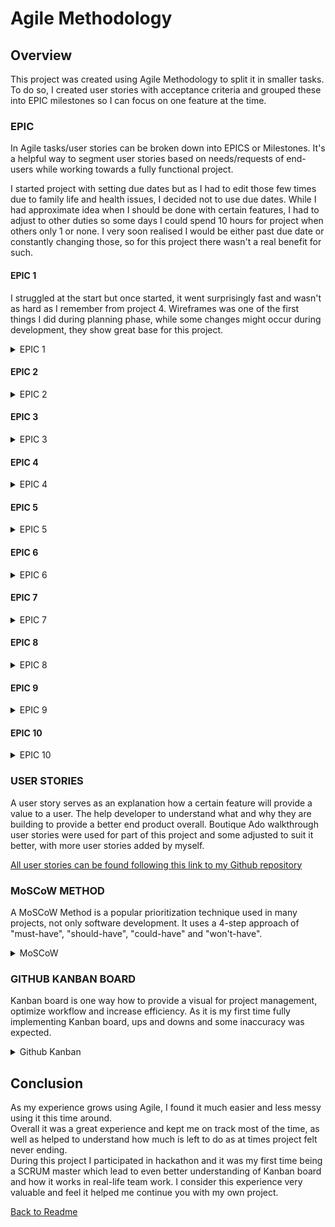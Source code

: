 # **Agile Methodology**

## **Overview**

This project was created using Agile Methodology to split it in smaller tasks. To do so, I created user stories with acceptance criteria and grouped these into EPIC milestones so I can focus on one feature at the time.

### **EPIC**

In Agile tasks/user stories can be broken down into EPICS or Milestones. It's a helpful way to segment user stories based on needs/requests of end-users while working towards a fully functional project.<br>

I started project with setting due dates but as I had to edit those few times due to family life and health issues, I decided not to use due dates. While I had approximate idea when I should be done with certain features, I had to adjust to other duties so some days I could spend 10 hours for project when others only 1 or none. I very soon realised I would be either past due date or constantly changing those, so for this project there wasn't a real benefit for such.

#### **EPIC 1**

I struggled at the start but once started, it went surprisingly fast and wasn't as hard as I remember from project 4. Wireframes was one of the first things I did during planning phase, while some changes might occur during development, they show great base for this project.

<details><summary>EPIC 1</summary>
<img src="static/docs/agile/epic_1.png">
</details>

#### **EPIC 2**

<details><summary>EPIC 2</summary>
<img src="static/docs/agile/epic_2.png">
</details>

#### **EPIC 3**

<details><summary>EPIC 3</summary>
<img src="static/docs/agile/epic_3.png">
</details>

#### **EPIC 4**

<details><summary>EPIC 4</summary>
<img src="static/docs/agile/epic_4.png">
</details>

#### **EPIC 5**

<details><summary>EPIC 5</summary>
<img src="static/docs/agile/epic_5.png">
</details>

#### **EPIC 6**

<details><summary>EPIC 6</summary>
<img src="static/docs/agile/epic_6.png">
</details>

#### **EPIC 7**

<details><summary>EPIC 7</summary>
<img src="static/docs/agile/epic_7.png">
</details>

#### **EPIC 8**

<details><summary>EPIC 8</summary>
<img src="static/docs/agile/epic_8.png">
</details>

#### **EPIC 9**

<details><summary>EPIC 9</summary>
<img src="static/docs/agile/epic_9.png">
</details>

#### **EPIC 10**

<details><summary>EPIC 10</summary>
<img src="static/docs/agile/epic_10.png">
</details>

### **USER STORIES**

A user story serves as an explanation how a certain feature will provide a value to a user. The help developer to understand what and why they are building to provide a better end product overall. Boutique Ado walkthrough user stories were used for part of this project and some adjusted to suit it better, with more user stories added by myself.

[All user stories can be found following this link to my Github repository](https://github.com/violaberg/bling-it/issues)

### **MoSCoW METHOD**

A MoSCoW Method is a popular prioritization technique used in many projects, not only software development. It uses a 4-step approach of "must-have", "should-have", "could-have" and "won't-have".

<details><summary>MoSCoW</summary>
<img src="static/docs/agile/MoSCoW.png">
</details>

### **GITHUB KANBAN BOARD**

Kanban board is one way how to provide a visual for project management, optimize workflow and increase efficiency. As it is my first time fully implementing Kanban board, ups and downs and some inaccuracy was expected.

<details><summary>Github Kanban</summary>
<img src="static/docs/agile/bling_it_kanban_board.png">
</details>

## **Conclusion**

 As my experience grows using Agile, I found it much easier and less messy using it this time around.<br>
 Overall it was a great experience and kept me on track most of the time, as well as helped to understand how much is left to do as at times project felt never ending.<br>
 During this project I participated in hackathon and it was my first time being a SCRUM master which lead to even better understanding of Kanban board and how it works in real-life team work. I consider this experience very valuable and feel it helped me continue you with my own project.

[Back to Readme](README.md)